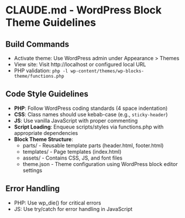 # CLAUDE.md - WordPress Block Theme Guidelines

## Build Commands
- Activate theme: Use WordPress admin under Appearance > Themes
- View site: Visit http://localhost or configured local URL
- PHP validation: `php -l wp-content/themes/wp-blocks-theme/functions.php`

## Code Style Guidelines
- **PHP**: Follow WordPress coding standards (4 space indentation)
- **CSS**: Class names should use kebab-case (e.g., `sticky-header`)
- **JS**: Use vanilla JavaScript with proper commenting
- **Script Loading**: Enqueue scripts/styles via functions.php with appropriate dependencies
- **Block Theme Structure**: 
  - parts/ - Reusable template parts (header.html, footer.html)
  - templates/ - Page templates (index.html)
  - assets/ - Contains CSS, JS, and font files
  - theme.json - Theme configuration using WordPress block editor settings

## Error Handling
- PHP: Use wp_die() for critical errors
- JS: Use try/catch for error handling in JavaScript